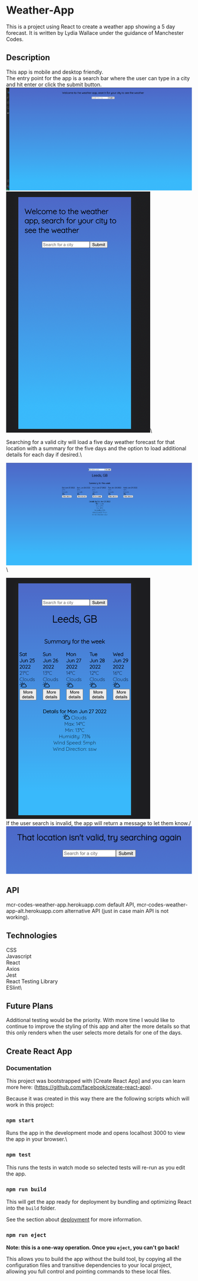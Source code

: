 # Weather-App
This is a project using React to create a weather app showing a 5 day forecast.
It is written by Lydia Wallace under the guidance of Manchester Codes.

## Description
This app is mobile and desktop friendly. \
The entry point for the app is a search bar where the user can type in a city and hit enter or click the submit button. \
![screenshot of homepage on desktop](./Screenshots/Screenshot%202022-06-25%20at%2011.35.00.png "Homepage on desktop")\
![screenshot of homepage on mobile](./Screenshots/Screenshot%202022-06-25%20at%2011.44.25.png "Homepage on mobile")\

Searching for a valid city will load a five day weather forecast for that location with a summary for the five days and the option to load additional details for each day if desired.\

![screenshot of result example on desktop](./Screenshots/Screenshot%202022-06-25%20at%2011.40.24.png "Result page on desktop")\

![screenshot of result example on mobile](./Screenshots/Screenshot%202022-06-25%20at%2011.44.13.png)\
If the user search is invalid, the app will return a message to let them know./
![screenshot example of error code when the user searches for an invalid location](./Screenshots/Screenshot%202022-06-25%20at%2011.54.31.png)

## API
mcr-codes-weather-app.herokuapp.com default API,
mcr-codes-weather-app-alt.herokuapp.com alternative API (just in case main API is not working).

## Technologies
CSS\
Javascript\
React\
Axios\
Jest\
React Testing Library\
ESlint\

## Future Plans
Additional testing would be the priority. With more time I would like to continue to improve the styling of this app and alter the more details so that this only renders when the user selects more details for one of the days.

## Create React App 

### Documentation
This project was bootstrapped with [Create React App] and you can learn more here: (https://github.com/facebook/create-react-app).

Because it was created in this way there are the following scripts which will work in this project:

### `npm start`

Runs the app in the development mode and opens localhost 3000 to view the app in your browser.\

### `npm test`

This runs the tests in watch mode so selected tests will re-run as you edit the app.

### `npm run build`

This will get the app ready for deployment by bundling and optimizing React into the `build` folder.

See the section about [deployment](https://facebook.github.io/create-react-app/docs/deployment) for more information.

### `npm run eject`

**Note: this is a one-way operation. Once you `eject`, you can't go back!**

This allows you to build the app without the build tool, by copying all the configuration files and transitive dependencies to your local project, allowing you full control and pointing commands to these local files.
